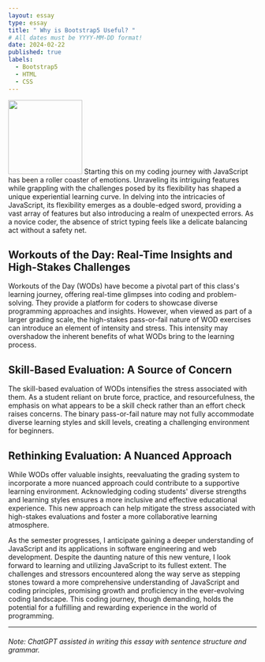 ```yaml
---
layout: essay
type: essay
title: " Why is Bootstrap5 Useful? "
# All dates must be YYYY-MM-DD format!
date: 2024-02-22
published: true
labels:
  - Bootstrap5
  - HTML
  - CSS
---
```


<img width="150px" class="rounded float-start pe-4" src="../img/codingmaze.jpg">
Starting this on my coding journey with JavaScript has been a roller coaster of emotions. Unraveling its intriguing features while grappling with the challenges posed by its flexibility has shaped a unique experiential learning curve. In delving into the intricacies of JavaScript, its flexibility emerges as a double-edged sword, providing a vast array of features but also introducing a realm of unexpected errors. As a novice coder, the absence of strict typing feels like a delicate balancing act without a safety net.

## Workouts of the Day: Real-Time Insights and High-Stakes Challenges
Workouts of the Day (WODs) have become a pivotal part of this class's learning journey, offering real-time glimpses into coding and problem-solving. They provide a platform for coders to showcase diverse programming approaches and insights. However, when viewed as part of a larger grading scale, the high-stakes pass-or-fail nature of WOD exercises can introduce an element of intensity and stress. This intensity may overshadow the inherent benefits of what WODs bring to the learning process.

## Skill-Based Evaluation: A Source of Concern
The skill-based evaluation of WODs intensifies the stress associated with them. As a student reliant on brute force, practice, and resourcefulness, the emphasis on what appears to be a skill check rather than an effort check raises concerns. The binary pass-or-fail nature may not fully accommodate diverse learning styles and skill levels, creating a challenging environment for beginners.

## Rethinking Evaluation: A Nuanced Approach
While WODs offer valuable insights, reevaluating the grading system to incorporate a more nuanced approach could contribute to a supportive learning environment. Acknowledging coding students' diverse strengths and learning styles ensures a more inclusive and effective educational experience. This new approach can help mitigate the stress associated with high-stakes evaluations and foster a more collaborative learning atmosphere.

As the semester progresses, I anticipate gaining a deeper understanding of JavaScript and its applications in software engineering and web development. Despite the daunting nature of this new venture, I look forward to learning and utilizing JavaScript to its fullest extent. The challenges and stressors encountered along the way serve as stepping stones toward a more comprehensive understanding of JavaScript and coding principles, promising growth and proficiency in the ever-evolving coding landscape. This coding journey, though demanding, holds the potential for a fulfilling and rewarding experience in the world of programming.

<hr>

###### Note: ChatGPT assisted in writing this essay with sentence structure and grammar.
